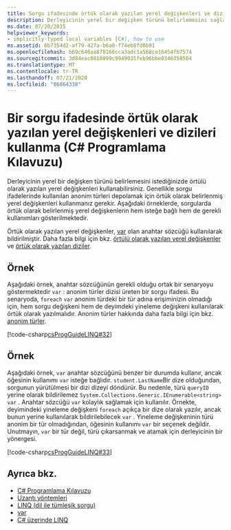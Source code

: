 ```yaml
---
title: Sorgu ifadesinde örtük olarak yazılan yerel değişkenleri ve dizileri kullanma-C# Programlama Kılavuzu
description: Derleyicinin yerel bir değişken türünü belirlemesini sağlamak Için C# dilinde örtük olarak yazılan yerel değişkenler kullanın. Anonim türleri depolamak için bunları kullanmanız gerekir.
ms.date: 07/20/2015
helpviewer_keywords:
- implicitly-typed local variables [C#], how to use
ms.assetid: 6b7354d2-af79-427a-b6a8-f74eb8fd0b91
ms.openlocfilehash: b69c646aa878166cca3adc1a568ce16454fb7574
ms.sourcegitcommit: 3d84eac0818099c9949035feb96bbe0346358504
ms.translationtype: MT
ms.contentlocale: tr-TR
ms.lasthandoff: 07/21/2020
ms.locfileid: "86864338"
---
```

# <a name="how-to-use-implicitly-typed-local-variables-and-arrays-in-a-query-expression-c-programming-guide"></a>Bir sorgu ifadesinde örtük olarak yazılan yerel değişkenleri ve dizileri kullanma (C# Programlama Kılavuzu)
Derleyicinin yerel bir değişken türünü belirlemesini istediğinizde örtülü olarak yazılan yerel değişkenleri kullanabilirsiniz. Genellikle sorgu ifadelerinde kullanılan anonim türleri depolamak için örtük olarak belirlenmiş yerel değişkenleri kullanmanız gerekir. Aşağıdaki örneklerde, sorgularda örtük olarak belirlenmiş yerel değişkenlerin hem isteğe bağlı hem de gerekli kullanımları gösterilmektedir.  
  
 Örtük olarak yazılan yerel değişkenler, [var](../../language-reference/keywords/var.md) olan anahtar sözcüğü kullanılarak bildirilmiştir. Daha fazla bilgi için bkz. [örtülü olarak yazılan yerel değişkenler](./implicitly-typed-local-variables.md) ve [örtük olarak yazılan diziler](../arrays/implicitly-typed-arrays.md).  
  
## <a name="example"></a>Örnek  
 Aşağıdaki örnek, anahtar sözcüğünün gerekli olduğu ortak bir senaryoyu göstermektedir `var` : anonim türler dizisi üreten bir sorgu ifadesi. Bu senaryoda, `foreach` `var` anonim türdeki bir tür adına erişiminizin olmadığı için, hem sorgu değişkeni hem de deyimdeki yineleme değişkeni kullanılarak örtük olarak yazılmalıdır. Anonim türler hakkında daha fazla bilgi için bkz. [anonim türler](./anonymous-types.md).  
  
 [!code-csharp[csProgGuideLINQ#32](~/samples/snippets/csharp/VS_Snippets_VBCSharp/csProgGuideLINQ/CS/csRef30LangFeatures_2.cs#32)]  
  
## <a name="example"></a>Örnek  
 Aşağıdaki örnek, `var` anahtar sözcüğünü benzer bir durumda kullanır, ancak öğesinin kullanımı `var` isteğe bağlıdır. `student.LastName`Bir dize olduğundan, sorgunun yürütülmesi bir dizi dizeyi döndürür. Bu nedenle, türü `queryID` yerine olarak bildirilemez `System.Collections.Generic.IEnumerable<string>` `var` . Anahtar sözcüğü `var` kolaylık sağlamak için kullanılır. Örnekte, deyimindeki yineleme değişkeni `foreach` açıkça bir dize olarak yazılır, ancak bunun yerine kullanılarak bildirilebilecek `var` . Yineleme değişkeninin türü anonim bir tür olmadığından, öğesinin kullanımı `var` bir seçenek değildir. Unutmayın, `var` bir tür değil, türü çıkarsanmak ve atamak için derleyicinin bir yönergesi.  
  
 [!code-csharp[csProgGuideLINQ#33](~/samples/snippets/csharp/VS_Snippets_VBCSharp/csProgGuideLINQ/CS/csRef30LangFeatures_2.cs#33)]  
  
## <a name="see-also"></a>Ayrıca bkz.

- [C# Programlama Kılavuzu](../index.md)
- [Uzantı yöntemleri](./extension-methods.md)
- [LINQ (dil ile tümleşik sorgu)](../../linq/index.md)
- [var](../../language-reference/keywords/var.md)
- [C# üzerinde LINQ](../../linq/index.md)
